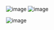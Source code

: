 ![image](https://github.com/AlphaNodesDev/AlphaCtyl/assets/89145034/e5670b89-eebe-43b2-9b6b-76eaf1db60ae)
![image](https://github.com/AlphaNodesDev/AlphaCtyl/assets/89145034/0b9376ef-4c1e-4756-ad4a-b0c098551549)

![image](https://github.com/AlphaNodesDev/AlphaCtyl/assets/89145034/007e7cac-b603-4fff-a17e-63868dcfa5f6)
